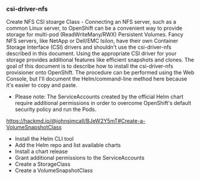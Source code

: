 ### csi-driver-nfs

Create NFS CSI stoarge Class - Connecting an NFS server, such as a common Linux server, to OpenShift can be a convenient way to provide storage for multi-pod (ReadWriteMany/RWX) Persistent Volumes. Fancy NFS servers, like NetApp or Dell/EMC Isilon, have their own Container Storage Interface (CSI) drivers and shouldn't use the csi-driver-nfs described in this document. Using the appropriate CSI driver for your storage provides additional features like efficient snapshots and clones. The goal of this document is to describe how to install the csi-driver-nfs provisioner onto OpenShift. The procedure can be performed using the Web Console, but I'll document the Helm/command-line method here because it's easier to copy and paste.
* Please note: The ServiceAccounts created by the official Helm chart require additional permissions in order to overcome OpenShift's default security policy and run the Pods.

https://hackmd.io/@johnsimcall/BJeW2Y5mT#Create-a-VolumeSnapshotClass

- Install the Helm CLI tool
- Add the Helm repo and list available charts
- Install a chart release
- Grant additional permissions to the ServiceAccounts
- Create a StorageClass
- Create a VolumeSnapshotClass
